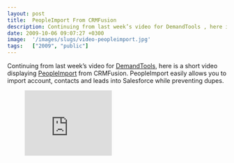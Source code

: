 ```yaml
---
layout: post
title:  PeopleImport From CRMFusion
description: Continuing from last week’s video for DemandTools , here is a short video displaying PeopleImport  from CRMFusion. PeopleImport easily allows you to import account, contacts and leads into Salesforce while preventing dupes.
date: 2009-10-06 09:07:27 +0300
image:  '/images/slugs/video-peopleimport.jpg'
tags:   ["2009", "public"]
---
```

<p>Continuing from last week’s video for <a href="/2009/09/28/video-demandtools/" target="_blank">DemandTools</a>, here is a short video displaying <a href="http://www.crmfusion.com/peopleimport/" target="_blank">PeopleImport</a> from CRMFusion. PeopleImport easily allows you to import account, contacts and leads into Salesforce while preventing dupes.</p>
<figure class="kg-card kg-embed-card"><iframe width="200" height="150" src="https://www.youtube.com/embed/4BuvOeqEgRo?feature=oembed" frameborder="0" allow="accelerometer; autoplay; clipboard-write; encrypted-media; gyroscope; picture-in-picture" allowfullscreen></iframe></figure>
